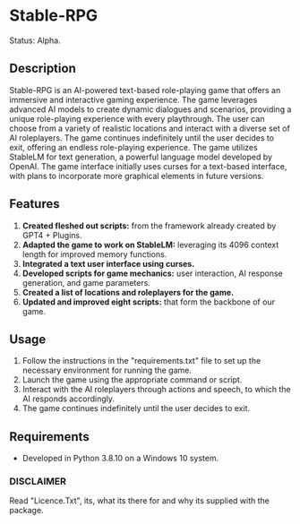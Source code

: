 # Stable-RPG
Status: Alpha.

## Description

Stable-RPG is an AI-powered text-based role-playing game that offers an immersive and interactive gaming experience. The game leverages advanced AI models to create dynamic dialogues and scenarios, providing a unique role-playing experience with every playthrough. The user can choose from a variety of realistic locations and interact with a diverse set of AI roleplayers. The game continues indefinitely until the user decides to exit, offering an endless role-playing experience. The game utilizes StableLM for text generation, a powerful language model developed by OpenAI. The game interface initially uses curses for a text-based interface, with plans to incorporate more graphical elements in future versions.

## Features

1. **Created fleshed out scripts:** from the framework already created by GPT4 + Plugins.
2. **Adapted the game to work on StableLM:** leveraging its 4096 context length for improved memory functions.
3. **Integrated a text user interface using curses.**
4. **Developed scripts for game mechanics:** user interaction, AI response generation, and game parameters.
5. **Created a list of locations and roleplayers for the game.**
6. **Updated and improved eight scripts:** that form the backbone of our game.

## Usage

1. Follow the instructions in the "requirements.txt" file to set up the necessary environment for running the game.
2. Launch the game using the appropriate command or script.
3. Interact with the AI roleplayers through actions and speech, to which the AI responds accordingly.
4. The game continues indefinitely until the user decides to exit.

## Requirements

- Developed in Python 3.8.10 on a Windows 10 system.

### DISCLAIMER
Read "Licence.Txt", its, what its there for and why its supplied with the package.


